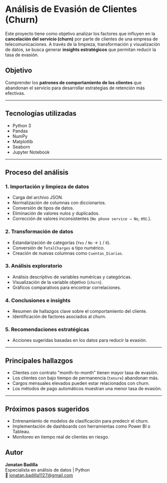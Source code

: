 # Análisis de Evasión de Clientes (Churn)

Este proyecto tiene como objetivo analizar los factores que influyen en la **cancelación del servicio (churn)** por parte de clientes de una empresa de telecomunicaciones. A través de la limpieza, transformación y visualización de datos, se busca generar **insights estratégicos** que permitan reducir la tasa de evasión.

## Objetivo

Comprender los **patrones de comportamiento de los clientes** que abandonan el servicio para desarrollar estrategias de retención más efectivas.

---

## Tecnologías utilizadas

- Python 3
- Pandas
- NumPy
- Matplotlib
- Seaborn
- Jupyter Notebook

---

## Proceso del análisis

### 1. Importación y limpieza de datos
- Carga del archivo JSON.
- Normalización de columnas con diccionarios.
- Conversión de tipos de datos.
- Eliminación de valores nulos y duplicados.
- Corrección de valores inconsistentes (`No phone service → No`, etc.).

### 2. Transformación de datos
- Estandarización de categorías (`Yes` / `No` → `1` / `0`).
- Conversión de `TotalCharges` a tipo numérico.
- Creación de nuevas columnas como `Cuentas_Diarias`.

### 3. Análisis exploratorio
- Análisis descriptivo de variables numéricas y categóricas.
- Visualización de la variable objetivo (`churn`).
- Gráficos comparativos para encontrar correlaciones.

### 4. Conclusiones e insights
- Resumen de hallazgos clave sobre el comportamiento del cliente.
- Identificación de factores asociados al churn.

### 5. Recomendaciones estratégicas
- Acciones sugeridas basadas en los datos para reducir la evasión.

---

## Principales hallazgos

- Clientes con contrato "month-to-month" tienen mayor tasa de evasión.
- Los clientes con bajo tiempo de permanencia (`tenure`) abandonan más.
- Cargos mensuales elevados pueden estar relacionados con churn.
- Los métodos de pago automáticos muestran una menor tasa de evasión.

---

## Próximos pasos sugeridos

- Entrenamiento de modelos de clasificación para predecir el churn.
- Implementación de dashboards con herramientas como Power BI o Tableau.
- Monitoreo en tiempo real de clientes en riesgo.


## Autor

**Jonatan Badilla**  
Especialista en análisis de datos | Python  
📧 jonatan.badilla1127@gmail.com


